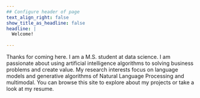```yaml
---
## Configure header of page
text_align_right: false
show_title_as_headline: false
headline: |
  Welcome! 
  
---
```


<!-- this is a subheadline -->
Thanks for coming here. 
I am a M.S. student at data science. 
I am passionate about using artificial intelligence algorithms to solving business problems and create value. My research interests focus on language models and generative algorithms of Natural Language Processing and multimodal. You can browse this site to explore about my projects or take a look at my resume. 


